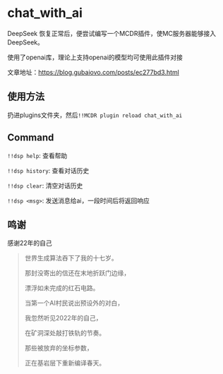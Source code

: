 # chat_with_ai
DeepSeek 恢复正常后，便尝试编写一个MCDR插件，使MC服务器能够接入DeepSeek。

使用了openai库，理论上支持openai的模型均可使用此插件对接

文章地址：https://blog.gubaiovo.com/posts/ec277bd3.html

## 使用方法

扔进plugins文件夹，然后`!!MCDR plugin reload chat_with_ai`



## Command

`!!dsp help`: 查看帮助

`!!dsp history`: 查看对话历史

`!!dsp clear`: 清空对话历史

`!!dsp <msg>`: 发送消息给ai，一段时间后将返回响应 



## 鸣谢

感谢22年的自己

> 世界生成算法吞下了我的十七岁。
>
> 那封没寄出的信还在末地折跃门边缘，
>
> 漂浮如未完成的红石电路。
>
> 当第一个AI村民说出预设外的对白，
>
> 我忽然听见2022年的自己，
>
> 在矿洞深处敲打铁轨的节奏。
>
> 那些被放弃的坐标参数，
>
> 正在基岩层下重新编译春天。
